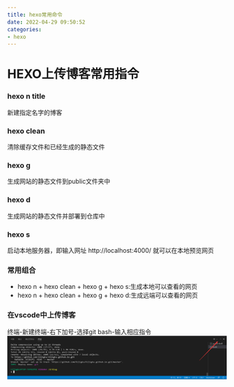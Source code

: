 ```yaml
---
title: hexo常用命令
date: 2022-04-29 09:50:52
categories:
- hexo
---
```

# HEXO上传博客常用指令
<!--more-->
### hexo n title
新建指定名字的博客
### hexo clean
清除缓存文件和已经生成的静态文件
### hexo g
生成网站的静态文件到public文件夹中
### hexo d
生成网站的静态文件并部署到仓库中
### hexo s
启动本地服务器，即输入网址 http://localhost:4000/ 就可以在本地预览网页

### 常用组合
- hexo n + hexo clean + hexo g + hexo s:生成本地可以查看的网页
- hexo n + hexo clean + hexo g + hexo d:生成远端可以查看的网页

### 在vscode中上传博客
终端-新建终端-右下加号-选择git bash-输入相应指令
<img src="https://raw.githubusercontent.com/Kiligku/images/master/3%25%7B1II5%60TEL%7D0%7D%5B8_3%7BF9%60N.png"/>

